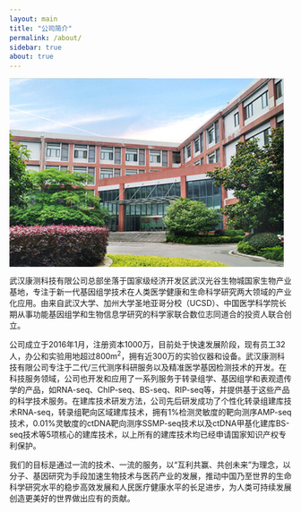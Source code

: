 ```yaml
---
layout: main
title: "公司简介"
permalink: /about/
sidebar: true
about: true
---
```


<div><img src="/image/w6.jpg" style="float: left; width: 35em; margin-right: 2em; margin-bottom: 1em;"></div>

武汉康测科技有限公司总部坐落于国家级经济开发区武汉光谷生物城国家生物产业基地，专注于新一代基因组学技术在人类医学健康和生命科学研究两大领域的产业化应用。由来自武汉大学、加州大学圣地亚哥分校（UCSD）、中国医学科学院长期从事功能基因组学和生物信息学研究的科学家联合数位志同道合的投资人联合创立。

公司成立于2016年1月，注册资本1000万，目前处于快速发展阶段，现有员工32人，办公和实验用地超过800m<sup style="font-size: 0.7rem;">2</sup>，拥有近300万的实验仪器和设备。武汉康测科技有限公司专注于二代/三代测序科研服务以及精准医学基因检测技术的开发。在科技服务领域，公司也开发和应用了一系列服务于转录组学、基因组学和表观遗传学的产品，如RNA-seq、ChIP-seq、BS-seq、RIP-seq等，并提供基于这些产品的科学技术服务。在建库技术研发方法，公司先后研发成功了个性化转录组建库技术RNA-seq，转录组靶向区域建库技术，拥有1%检测灵敏度的靶向测序AMP-seq技术，0.01%灵敏度的ctDNA靶向测序SSMP-seq技术以及ctDNA甲基化建库BS-seq技术等5项核心的建库技术，以上所有的建库技术均已经申请国家知识产权专利保护。

我们的目标是通过一流的技术、一流的服务，以“互利共赢、共创未来”为理念，以分子、基因研究为手段加速生物技术与医药产业的发展，推动中国乃至世界的生命科学研究水平的稳步高效发展和人民医疗健康水平的长足进步，为人类可持续发展创造更美好的世界做出应有的贡献。